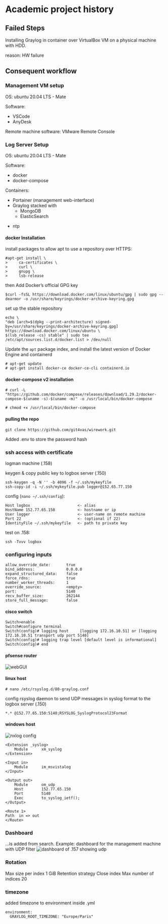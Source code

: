 # Academic project history

## Failed Steps

Installing Graylog in container over VirtualBox VM on a physical machine with HDD.

reason: HW failure

## Consequent workflow

### Management VM setup

OS: ubuntu 20.04 LTS - Mate

Software:

* VSCode
* AnyDesk

Remote machine software:
VMware Remote Console

### Log Server Setup

OS: ubuntu 20.04 LTS - Mate

Software:

* docker
* docker-compose

Containers:

* Portainer (management web-interface)
* Graylog stacked with
  * MongoDB
  * ElasticSearch

[//]: # (TODO)
[comment]: <> (This is a comment, it will not be included) 

* ntp

#### docker Installation

install packages to allow apt to use a repository over HTTPS:

    #apt-get install \
    >     ca-certificates \
    >     curl \
    >     gnupg \
    >     lsb-release

then Add Docker’s official GPG key

    $curl -fsSL https://download.docker.com/linux/ubuntu/gpg | sudo gpg --dearmor -o /usr/share/keyrings/docker-archive-keyring.gpg

set up the stable repository

    echo \
    "deb [arch=$(dpkg --print-architecture) signed-by=/usr/share/keyrings/docker-archive-keyring.gpg] https://download.docker.com/linux/ubuntu \
    $(lsb_release -cs) stable" | sudo tee /etc/apt/sources.list.d/docker.list > /dev/null

Update the `apt` package index, and install the latest version of Docker Engine and containerd

    # apt-get update
    # apt-get install docker-ce docker-ce-cli containerd.io

#### docker-compose v2 installation

    # curl -L "https://github.com/docker/compose/releases/download/1.29.2/docker-compose-$(uname -s)-$(uname -m)" -o /usr/local/bin/docker-compose

    # chmod +x /usr/local/bin/docker-compose

#### pulling the repo

    git clone https://github.com/git4vas/wirework.git

Added .env to store the password hash

### ssh access with certificate

logman machine (.158)

keygen & copy public key to logbox server (.150)

    ssh-keygen -q -N '' -b 4096 -f ~/.ssh/mykeyfile
    ssh-copy-id -i ~/.ssh/mykeyfile.pub logger@152.65.77.150

config (`nano ~/.ssh/config`):

    Host logbox                     <- alias
    HostName 152.77.65.150          <- hostname or ip
    User logger                     <- user-name on remote machine
    Port 22                         <- (optional if 22)
    IdentityFile ~/.ssh/mykeyfile   <- path to private key

test on .158:

    ssh -Tvvv logbox

### configuring inputs

    allow_override_date:       true
    bind_address:              0.0.0.0
    expand_structured_data:    false
    force_rdns:                true
    number_worker_threads:     1
    override_source:           <empty>
    port:                      5140
    recv_buffer_size:          262144
    store_full_message:        false

#### cisco switch

    Switch>enable
    Switch#configure terminal
    Switch(config)# logging host     [logging 172.16.10.51] or [logging 172.16.10.51 transport udp port 5140]
    Switch(config)# logging trap level [default level is informational]
    Switch(config)# end

#### pfsense router

![webGUI](pfsense.png)

#### linux host

    # nano /etc/rsyslog.d/80-graylog.conf

config rsyslog daemon to send UDP messages in syslog format to the logbox server (.150)

    *.* @152.77.65.150:5140;RSYSLOG_SyslogProtocol23Format

#### windows host

![nxlog config](nxlog.png)

    <Extension _syslog>
        Module      xm_syslog
    </Extension>

    <Input in>
        Module      im_msvistalog
    </Input>

    <Output out>
        Module      om_udp
        Host        152.77.65.150
        Port        5140
        Exec        to_syslog_ietf();
    </Output>

    <Route 1>
    Path  in => out
    </Route>

[//]: # (http://thehackertips.com/sending-syslog-from-windows-hosts-to-graylog-server/)

### Dashboard

...is added from search. Example: dashboard for the management machine with UDP filter
![dashboard of .157 showing udp](dashboard-filter.png)

### Rotation

Max size per index      1 GiB
Retention strategy      Close index
Max number of indices   20


### timezone

added timezone to environment inside .yml

    environment:
      GRAYLOG_ROOT_TIMEZONE: "Europe/Paris"